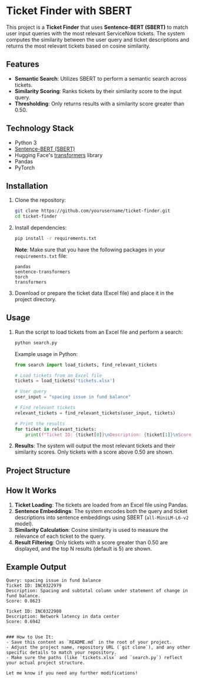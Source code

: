 # Ticket Finder with SBERT

This project is a **Ticket Finder** that uses **Sentence-BERT (SBERT)** to match user input queries with the most relevant ServiceNow tickets. The system computes the similarity between the user query and ticket descriptions and returns the most relevant tickets based on cosine similarity.

## Features

- **Semantic Search**: Utilizes SBERT to perform a semantic search across tickets.
- **Similarity Scoring**: Ranks tickets by their similarity score to the input query.
- **Thresholding**: Only returns results with a similarity score greater than 0.50.

## Technology Stack

- Python 3
- [Sentence-BERT (SBERT)](https://www.sbert.net/)
- Hugging Face's [transformers](https://huggingface.co/transformers/) library
- Pandas
- PyTorch

## Installation

1. Clone the repository:
    ```bash
    git clone https://github.com/yourusername/ticket-finder.git
    cd ticket-finder
    ```

2. Install dependencies:
    ```bash
    pip install -r requirements.txt
    ```

    **Note**: Make sure that you have the following packages in your `requirements.txt` file:
    ```
    pandas
    sentence-transformers
    torch
    transformers
    ```

3. Download or prepare the ticket data (Excel file) and place it in the project directory.

## Usage

1. Run the script to load tickets from an Excel file and perform a search:

    ```python
    python search.py
    ```

    Example usage in Python:
    ```python
    from search import load_tickets, find_relevant_tickets

    # Load tickets from an Excel file
    tickets = load_tickets('tickets.xlsx')

    # User query
    user_input = "spacing issue in fund balance"

    # Find relevant tickets
    relevant_tickets = find_relevant_tickets(user_input, tickets)

    # Print the results
    for ticket in relevant_tickets:
        print(f"Ticket ID: {ticket[0]}\nDescription: {ticket[1]}\nScore: {ticket[2]:.4f}\n")
    ```

2. **Results**: The system will output the most relevant tickets and their similarity scores. Only tickets with a score above 0.50 are shown.

## Project Structure


## How It Works

1. **Ticket Loading**: The tickets are loaded from an Excel file using Pandas.
2. **Sentence Embeddings**: The system encodes both the query and ticket descriptions into sentence embeddings using SBERT (`all-MiniLM-L6-v2` model).
3. **Similarity Calculation**: Cosine similarity is used to measure the relevance of each ticket to the query.
4. **Result Filtering**: Only tickets with a score greater than 0.50 are displayed, and the top N results (default is 5) are shown.

## Example Output

```plaintext
Query: spacing issue in fund balance
Ticket ID: INC0322979
Description: Spacing and subtotal column under statement of change in fund balance.
Score: 0.8623

Ticket ID: INC0322980
Description: Network latency in data center
Score: 0.6942


### How to Use It:
- Save this content as `README.md` in the root of your project.
- Adjust the project name, repository URL (`git clone`), and any other specific details to match your repository.
- Make sure the paths (like `tickets.xlsx` and `search.py`) reflect your actual project structure.

Let me know if you need any further modifications!
